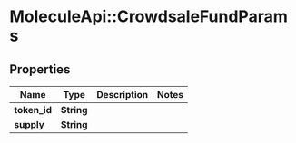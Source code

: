 # MoleculeApi::CrowdsaleFundParams

## Properties
Name | Type | Description | Notes
------------ | ------------- | ------------- | -------------
**token_id** | **String** |  | 
**supply** | **String** |  | 



